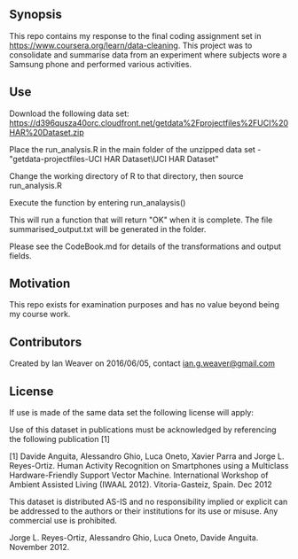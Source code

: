## Synopsis

This repo contains my response to the final coding assignment set in https://www.coursera.org/learn/data-cleaning.  This project was to consolidate and summarise
data from an experiment where subjects wore a Samsung phone and performed various activities.  

## Use

Download the following data set:
https://d396qusza40orc.cloudfront.net/getdata%2Fprojectfiles%2FUCI%20HAR%20Dataset.zip

Place the run_analysis.R in the main folder of the unzipped data set - "getdata-projectfiles-UCI HAR Dataset\UCI HAR Dataset\"

Change the working directory of R to that directory, then source run_analysis.R

Execute the function by entering run_analaysis()

This will run a function that will return "OK" when it is complete.  The file summarised_output.txt will be generated in the folder.  

Please see the CodeBook.md for details of the transformations and output fields.  

## Motivation

This repo exists for examination purposes and has no value beyond being my course work.  

## Contributors

Created by Ian Weaver on 2016/06/05, contact ian.g.weaver@gmail.com

## License

If use is made of the same data set the following license will apply:

Use of this dataset in publications must be acknowledged by referencing the following publication [1] 

[1] Davide Anguita, Alessandro Ghio, Luca Oneto, Xavier Parra and Jorge L. Reyes-Ortiz. Human Activity Recognition on Smartphones using a Multiclass Hardware-Friendly Support Vector Machine. International Workshop of Ambient Assisted Living (IWAAL 2012). Vitoria-Gasteiz, Spain. Dec 2012

This dataset is distributed AS-IS and no responsibility implied or explicit can be addressed to the authors or their institutions for its use or misuse. Any commercial use is prohibited.

Jorge L. Reyes-Ortiz, Alessandro Ghio, Luca Oneto, Davide Anguita. November 2012.